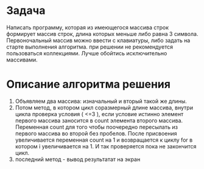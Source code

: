 # Задача

Написать программу, которая из имеющегося массива строк формирует массив строк, длина которых меньше либо  равна 3 символа. Первоночальный массив можно ввести с клавиатуры, либо задать на старте выполнения алгоритма. при решении не рекомендуется пользоваться коллекциями. Лучше обойтись исключительно массивами.
# Описание алгоритма решения

1. Объявляем два массива: изначальный и вторый такой же длины.
2. Потом метод, в котором цикл соразмерный длине массива, внутри цикла проверка условия ( <=3 ), если условие истинно элемент первого массива заносится в count элемента второго массива. Переменная count для того чтобы поочередно пересылать из первого массива во второй без пробелов. После присвоения увеличивается переменная count на 1 и возвращается к циклу for в котором i увеличивается на 1. И так проверяется пока не закончится цикл.
3. последний метод - вывод результатат на экран

